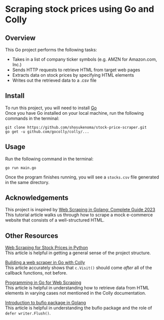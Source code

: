 # Scraping stock prices using Go and Colly


## Overview
This Go project performs the following tasks:
- Takes in a list of company ticker symbols (e.g. AMZN for Amazon.com, Inc.)
- Sends HTTP requests to retrieve HTML from target web pages
- Extracts data on stock prices by specifying HTML elements
- Writes out the retrieved data to a .csv file

## Install
To run this project, you will need to install [Go](https://go.dev/doc/install)  
Once you have Go installed on your local machine, run the following commands in the terminal:
```
git clone https://github.com/shosukenoma/stock-price-scraper.git
go get -u github.com/gocolly/colly/...
```

## Usage

Run the following command in the terminal:
```
go run main.go
```
Once the program finishes running, you will see a `stocks.csv` file generated in the same directory.

## Acknowledgements

This project is inspired by [Web Scraping in Golang: Complete Guide 2023](https://www.zenrows.com/blog/web-scraping-golang#how-to-web-scrape-in-go)  
This tutorial article walks us through how to scrape a mock e-commerce website that consists of a well-structured HTML.

## Other Resources
  
[Web Scraping for Stock Prices in Python](https://www.geeksforgeeks.org/web-scraping-for-stock-prices-in-python/#)  
This article is helpful in getting a general sense of the project structure.

[Building a web scraper in Go with Colly](https://blog.logrocket.com/building-web-scraper-go-colly/)  
This article accurately shows that `c.Visit()` should come *after* all of the callback functions, not before.

[Programming in Go for Web Scraping](https://medium.com/@shahidahmed.org/programming-in-go-for-web-scraping-aedf937e769d#:~:text=The%20most%20important%20callback%20for%20our%20need%20is%20OnHTML().)  
This article is helpful in understanding how to retrieve data from HTML elements in varying cases not mentioned in the Colly documentation.  

[Introduction to bufio package in Golang](https://medium.com/golangspec/introduction-to-bufio-package-in-golang-ad7d1877f762#:~:text=bufio.Writer%20sends%20data%20only%20when%20buffer%20is%20either%20full%20or%20when%20explicitly%20requested%20with%20Flush%20method.)  
This article is helpful in understanding the bufio package and the role of `defer writer.Flush()`.
